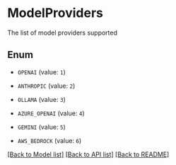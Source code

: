 # ModelProviders

The list of model providers supported

## Enum

* `OPENAI` (value: `1`)

* `ANTHROPIC` (value: `2`)

* `OLLAMA` (value: `3`)

* `AZURE_OPENAI` (value: `4`)

* `GEMINI` (value: `5`)

* `AWS_BEDROCK` (value: `6`)

[[Back to Model list]](../README.md#documentation-for-models) [[Back to API list]](../README.md#documentation-for-api-endpoints) [[Back to README]](../README.md)


